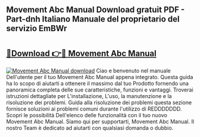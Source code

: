 ## Movement Abc Manual Download gratuit PDF - Part-dnh Italiano Manuale del proprietario del servizio EmBWr

# <h2><a href="http://dfgvwm1.blite.top/?on=Movement+Abc+Manual">🔗Download 👉🔴 Movement Abc Manual</a></h2>

[![Movement Abc Manual download](https://i.imgur.com/lujVjoI.png)](http://dfgvwm1.blite.top/?on=Movement+Abc+Manual)
Ciao e benvenuto nel manuale Dell'utente per il tuo Movement Abc Manual appena integrato. Questa guida ha lo scopo di aiutarti a ottenere il massimo dal tuo Prodotto fornendo una panoramica completa delle sue caratteristiche, funzioni e vantaggi. Troverai istruzioni dettagliate per L'installazione, L'uso, la manutenzione e la risoluzione dei problemi. Guida alla risoluzione dei problemi questa sezione fornisce soluzioni ai problemi comuni durante l'utilizzo di REDDDDDDD. Scopri le possibilità Dell'elenco delle funzionalità con il tuo nuovo Movement Abc Manual. Siamo qui per supportarti, Movement Abc Manual. Il nostro Team è dedicato ad aiutarti con qualsiasi domanda o dubbio.
